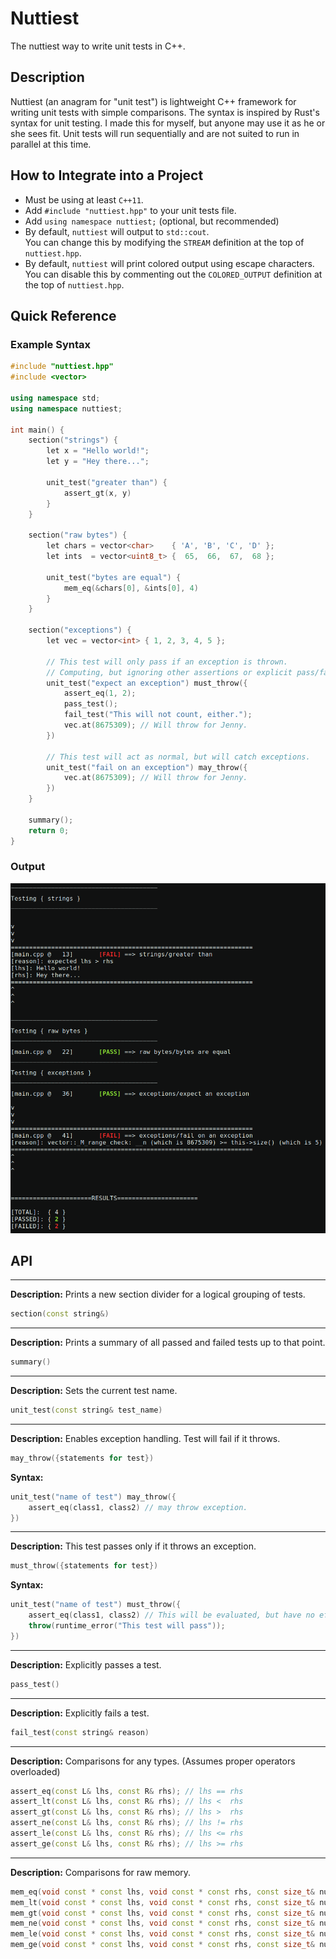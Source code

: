 # Nuttiest 

The nuttiest way to write unit tests in C++.

## Description
Nuttiest (an anagram for "unit test") is lightweight C++ framework for writing unit tests with simple comparisons. 
The syntax is inspired by Rust's syntax for unit testing. I made this for myself, but anyone may use it as he or she sees fit. Unit tests will run sequentially and are not suited to run in parallel at this time. 


## How to Integrate into a Project
- Must be using at least `C++11`.
- Add `#include "nuttiest.hpp"` to your unit tests file.  
- Add `using namespace nuttiest;`  (optional, but recommended)
- By default, `nuttiest` will output to `std::cout`.   
You can change this by modifying the `STREAM` definition at the top of `nuttiest.hpp`.  
- By default, `nuttiest` will print colored output using escape characters.
You can disable this by commenting out the `COLORED_OUTPUT` definition at the top of `nuttiest.hpp`.

## Quick Reference

### Example Syntax
```C++
#include "nuttiest.hpp"
#include <vector>

using namespace std;
using namespace nuttiest;

int main() {
    section("strings") {
        let x = "Hello world!";
        let y = "Hey there...";

        unit_test("greater than") {
            assert_gt(x, y)
        }
    }

    section("raw bytes") {
        let chars = vector<char>    { 'A', 'B', 'C', 'D' };
        let ints  = vector<uint8_t> {  65,  66,  67,  68 };

        unit_test("bytes are equal") {
            mem_eq(&chars[0], &ints[0], 4)
        }
    }

    section("exceptions") {
        let vec = vector<int> { 1, 2, 3, 4, 5 };

        // This test will only pass if an exception is thrown.
        // Computing, but ignoring other assertions or explicit pass/fails.
        unit_test("expect an exception") must_throw({
            assert_eq(1, 2);
            pass_test();
            fail_test("This will not count, either.");
            vec.at(8675309); // Will throw for Jenny.
        })

        // This test will act as normal, but will catch exceptions.
        unit_test("fail on an exception") may_throw({
            vec.at(8675309); // Will throw for Jenny.
        })
    }

    summary();
    return 0;
}
```

### Output

![Alt text](/screenshots/example-output.png?raw=true "Output")

## API
---
**Description:** Prints a new section divider for a logical grouping of tests.  
```C++
section(const string&)
```  

  
---
**Description:** Prints a summary of all passed and failed tests up to that point. 
```C++
summary()
```  
 
  
---
**Description:** Sets the current test name.
```C++
unit_test(const string& test_name)
``` 


  
---
**Description:** Enables exception handling. Test will fail if it throws.
```C++
may_throw({statements for test})
```  
**Syntax:**
```C++
unit_test("name of test") may_throw({
    assert_eq(class1, class2) // may throw exception.
})
```

  
---
**Description:** This test passes only if it throws an exception.
```C++
must_throw({statements for test})
```  
**Syntax:**
```C++
unit_test("name of test") must_throw({
    assert_eq(class1, class2) // This will be evaluated, but have no effect on the test result.
    throw(runtime_error("This test will pass"));
})
```
  
  
---
**Description:** Explicitly passes a test.
```C++
pass_test()
```  
  
  
---
**Description:** Explicitly fails a test. 
```C++
fail_test(const string& reason)
```
  
  
---
**Description:** Comparisons for any types. (Assumes proper operators overloaded)
```C++
assert_eq(const L& lhs, const R& rhs); // lhs == rhs
assert_lt(const L& lhs, const R& rhs); // lhs <  rhs
assert_gt(const L& lhs, const R& rhs); // lhs >  rhs
assert_ne(const L& lhs, const R& rhs); // lhs != rhs
assert_le(const L& lhs, const R& rhs); // lhs <= rhs
assert_ge(const L& lhs, const R& rhs); // lhs >= rhs
```
  
  
---
**Description:** Comparisons for raw memory. 
```C++
mem_eq(void const * const lhs, void const * const rhs, const size_t& num_bytes); // lhs == rhs
mem_lt(void const * const lhs, void const * const rhs, const size_t& num_bytes); // lhs <  rhs
mem_gt(void const * const lhs, void const * const rhs, const size_t& num_bytes); // lhs >  rhs
mem_ne(void const * const lhs, void const * const rhs, const size_t& num_bytes); // lhs != rhs
mem_le(void const * const lhs, void const * const rhs, const size_t& num_bytes); // lhs <= rhs
mem_ge(void const * const lhs, void const * const rhs, const size_t& num_bytes); // lhs >= rhs
```
